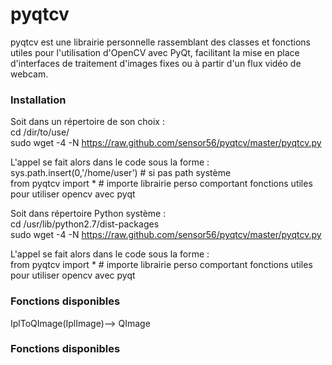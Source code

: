 pyqtcv
======

pyqtcv est une librairie personnelle rassemblant des classes et fonctions utiles pour l'utilisation d'OpenCV avec PyQt, facilitant la mise en place d'interfaces de traitement d'images fixes ou à partir d'un flux vidéo de webcam. 

### Installation 

Soit dans un répertoire de son choix :   
cd /dir/to/use/   
sudo wget -4 -N https://raw.github.com/sensor56/pyqtcv/master/pyqtcv.py


L'appel se fait alors dans le code sous la forme :   
sys.path.insert(0,'/home/user') # si pas path système   
from pyqtcv import * # importe librairie perso comportant fonctions utiles pour utiliser opencv avec pyqt

Soit dans répertoire Python système :   
cd /usr/lib/python2.7/dist-packages   
sudo wget -4 -N https://raw.github.com/sensor56/pyqtcv/master/pyqtcv.py


L'appel se fait alors dans le code sous la forme :   
from pyqtcv import * # importe librairie perso comportant fonctions utiles pour utiliser opencv avec pyqt


### Fonctions disponibles 
IplToQImage(IplImage)--> QImage

### Fonctions disponibles 
